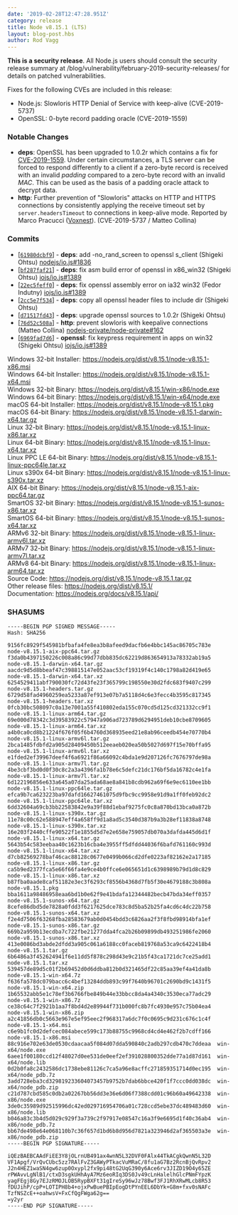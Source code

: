 ```yaml
---
date: '2019-02-28T12:47:28.951Z'
category: release
title: Node v8.15.1 (LTS)
layout: blog-post.hbs
author: Rod Vagg
---
```


**This is a security release**. All Node.js users should consult the security release summary at /blog/vulnerability/february-2019-security-releases/ for details on patched vulnerabilities.

Fixes for the following CVEs are included in this release:

- Node.js: Slowloris HTTP Denial of Service with keep-alive (CVE-2019-5737)
- OpenSSL: 0-byte record padding oracle (CVE-2019-1559)

### Notable Changes

- **deps**: OpenSSL has been upgraded to 1.0.2r which contains a fix for [CVE-2019-1559](https://www.openssl.org/news/secadv/20190226.txt). Under certain circumstances, a TLS server can be forced to respond differently to a client if a zero-byte record is received with an invalid _padding_ compared to a zero-byte record with an invalid _MAC_. This can be used as the basis of a padding oracle attack to decrypt data.
- **http**: Further prevention of "Slowloris" attacks on HTTP and HTTPS connections by consistently applying the receive timeout set by `server.headersTimeout` to connections in keep-alive mode. Reported by Marco Pracucci ([Voxnest](https://voxnest.com)). (CVE-2019-5737 / Matteo Collina)

### Commits

- [[`61980dcbf9`](https://github.com/nodejs/node/commit/61980dcbf9)] - **deps**: add -no_rand_screen to openssl s_client (Shigeki Ohtsu) [nodejs/io.js#1836](https://github.com/nodejs/io.js/pull/1836)
- [[`bf287faf21`](https://github.com/nodejs/node/commit/bf287faf21)] - **deps**: fix asm build error of openssl in x86_win32 (Shigeki Ohtsu) [iojs/io.js#1389](https://github.com/iojs/io.js/pull/1389)
- [[`22ec5feff0`](https://github.com/nodejs/node/commit/22ec5feff0)] - **deps**: fix openssl assembly error on ia32 win32 (Fedor Indutny) [iojs/io.js#1389](https://github.com/iojs/io.js/pull/1389)
- [[`2cc5e7f534`](https://github.com/nodejs/node/commit/2cc5e7f534)] - **deps**: copy all openssl header files to include dir (Shigeki Ohtsu)
- [[`d71517fd43`](https://github.com/nodejs/node/commit/d71517fd43)] - **deps**: upgrade openssl sources to 1.0.2r (Shigeki Ohtsu)
- [[`76d52c508a`](https://github.com/nodejs/node/commit/76d52c508a)] - **http**: prevent slowloris with keepalive connections (Matteo Collina) [nodejs-private/node-private#162](https://github.com/nodejs-private/node-private/pull/162)
- [[`6969fad7d6`](https://github.com/nodejs/node/commit/6969fad7d6)] - **openssl**: fix keypress requirement in apps on win32 (Shigeki Ohtsu) [iojs/io.js#1389](https://github.com/iojs/io.js/pull/1389)

Windows 32-bit Installer: https://nodejs.org/dist/v8.15.1/node-v8.15.1-x86.msi \
Windows 64-bit Installer: https://nodejs.org/dist/v8.15.1/node-v8.15.1-x64.msi \
Windows 32-bit Binary: https://nodejs.org/dist/v8.15.1/win-x86/node.exe \
Windows 64-bit Binary: https://nodejs.org/dist/v8.15.1/win-x64/node.exe \
macOS 64-bit Installer: https://nodejs.org/dist/v8.15.1/node-v8.15.1.pkg \
macOS 64-bit Binary: https://nodejs.org/dist/v8.15.1/node-v8.15.1-darwin-x64.tar.gz \
Linux 32-bit Binary: https://nodejs.org/dist/v8.15.1/node-v8.15.1-linux-x86.tar.xz \
Linux 64-bit Binary: https://nodejs.org/dist/v8.15.1/node-v8.15.1-linux-x64.tar.xz \
Linux PPC LE 64-bit Binary: https://nodejs.org/dist/v8.15.1/node-v8.15.1-linux-ppc64le.tar.xz \
Linux s390x 64-bit Binary: https://nodejs.org/dist/v8.15.1/node-v8.15.1-linux-s390x.tar.xz \
AIX 64-bit Binary: https://nodejs.org/dist/v8.15.1/node-v8.15.1-aix-ppc64.tar.gz \
SmartOS 32-bit Binary: https://nodejs.org/dist/v8.15.1/node-v8.15.1-sunos-x86.tar.xz \
SmartOS 64-bit Binary: https://nodejs.org/dist/v8.15.1/node-v8.15.1-sunos-x64.tar.xz \
ARMv6 32-bit Binary: https://nodejs.org/dist/v8.15.1/node-v8.15.1-linux-armv6l.tar.xz \
ARMv7 32-bit Binary: https://nodejs.org/dist/v8.15.1/node-v8.15.1-linux-armv7l.tar.xz \
ARMv8 64-bit Binary: https://nodejs.org/dist/v8.15.1/node-v8.15.1-linux-arm64.tar.xz \
Source Code: https://nodejs.org/dist/v8.15.1/node-v8.15.1.tar.gz \
Other release files: https://nodejs.org/dist/v8.15.1/ \
Documentation: https://nodejs.org/docs/v8.15.1/api/

### SHASUMS

```
-----BEGIN PGP SIGNED MESSAGE-----
Hash: SHA256

9156fc8929f545981bfbafa4fe8ea3b8afeed9dacfb6e4bbc145ac86705c783e  node-v8.15.1-aix-ppc64.tar.gz
f3da0b4397150226c008a86c99d77dbb835dc62219d863654913a78332ab19a5  node-v8.15.1-darwin-x64.tar.gz
aacdc9d5d8bbeaf47c398815147e052aac53cf19319f4c140c1798a82d419e65  node-v8.15.1-darwin-x64.tar.xz
6254529411abf790030fc72d43fe23f365799c198550e30d2fdc683f9407c299  node-v8.15.1-headers.tar.gz
6729d58fad4960259ea5233a87ef913e07b7a5118d4c6e3fecc4b3595c817345  node-v8.15.1-headers.tar.xz
0fcb30bc508097c0a13e7001a55f410802eda155c070cd5d125cd321332cc9f1  node-v8.15.1-linux-arm64.tar.gz
69e000d78342c3d39583922c57947a906ad723789d6294951deb10cbe8709605  node-v8.15.1-linux-arm64.tar.xz
a4b0ca0cd8b21224f676f05f6b4760d368935eed21e8ab96ceedb454e70770b4  node-v8.15.1-linux-armv6l.tar.gz
2bca1485fdbfd2a905d28409450b512eeaeb020ea50b5027d697f15e70bffa95  node-v8.15.1-linux-armv6l.tar.xz
e1fded2ef39967deef4f6a6921f86a66092c4bda1e9d207126fc7676797de98a  node-v8.15.1-linux-armv7l.tar.gz
4be3cbf3bd0d0f30c8c2a3a4396fa1b78e6c5defc21dc176bf5da16782c4e1fa  node-v8.15.1-linux-armv7l.tar.xz
6d122196856e633a645a07da25ada68ae8a841b8cdb962a69f6e9ec6110ee1bb  node-v8.15.1-linux-ppc64le.tar.gz
efca9b7ca623223ba97dafd16627461075d9fbc9cc9958e91d9a1ff0feb92dc2  node-v8.15.1-linux-ppc64le.tar.xz
6dd32604a69cb3bb22583842e9a39f88d1ebaf9275fc0c8a870bd13bca0a872b  node-v8.15.1-linux-s390x.tar.gz
11e78c00c62e588947eff4a658ff9d1a8ad5c3540d387b9a3b28ef11838a8748  node-v8.15.1-linux-s390x.tar.xz
16e203f2440cffe90522f1e1855d5d7e2e658e759057db070a3dafda445d6d1f  node-v8.15.1-linux-x64.tar.gz
5643b54c583eebaa40c1623b16cba4e3955ff5dfdd44036f6bafd761160c993d  node-v8.15.1-linux-x64.tar.xz
d7cb82569278baf46cac88128c0677e0499b066cd2dfe0223af82162e2a17185  node-v8.15.1-linux-x86.tar.gz
ca5b9ed2377fca5e66f66fa4e9ce4b0ffce6e065651d1c6398989b79d1d8c829  node-v8.15.1-linux-x86.tar.xz
b87fba0aade8caf51182e3ec3f6293cf8556b4368d7fb5f30e4679188c3b808a  node-v8.15.1.pkg
bba1611a98486958eaa6bd1b0e62f9e41bdafa12344482becb47bda34eff0357  node-v8.15.1-sunos-x64.tar.gz
8cefe86dbd5de7828a0fdd3f6217625dce783c8d5ba52b25fa4cd6c4dc22b758  node-v8.15.1-sunos-x64.tar.xz
f2e4d7506f63268fba28583679ab0d0454bdd3c6826aa2f3f8fbd98914bfa1ef  node-v8.15.1-sunos-x86.tar.gz
669b2a959b13ecdba7c722fbe21277dda4fca2b26b09899db493251986fe2060  node-v8.15.1-sunos-x86.tar.xz
413e0086bd3abde2dfdd3a905c061a6188cc0faceb819768a53ca9c6422418b4  node-v8.15.1.tar.gz
6b6486a3f452624941f6e11dd5f878c298d43e9c21b5f43ca1721dc7ce25add1  node-v8.15.1.tar.xz
539457de89d5c01f2b69452d0d6ddba812b0d321465df22c85aa39ef4a41da8b  node-v8.15.1-win-x64.7z
f636fa578dc079bacc6c4bef13284ddb893c99f7640b96701c2690bd9c1431f5  node-v8.15.1-win-x64.zip
1b65532abb5e1c78ef3b6766fbe849b44e33bbcc8da4a4340c3530eca77adc29  node-v8.15.1-win-x86.7z
ce38c64c7f2921b1aa7f8bd4d2e89944f731b000fc8b7fc4930e957c75b04ea4  node-v8.15.1-win-x86.zip
a2c41856db0c5663e967e5ef95eec2f968317a6dc7f0c0695c9d231c676c1c4f  node-v8.15.1-x64.msi
c6e9b1fc0d2defcec084abece599c173b88755c9968cd4cd4e462f2b7cdff166  node-v8.15.1-x86.msi
88c916e702e63de0530cdaacaa5f084d07dda590840c2adb297cdb470c7ddeaa  win-x64/node.exe
6aee1f00180ccd12f48027d0ee531de0eef2ef391028800352dde77a1d87d161  win-x64/node.lib
0d2b0fa8c2432586dc1738ebe81126c7ca5a96e8acffc271859351714d0ec195  win-x64/node_pdb.7z
3add728eba3cd329819233604073457b9752b7dab6bbce420f1f7ccc0dd038dc  win-x64/node_pdb.zip
c21d787cbd585c0db2a02267bb56dd3e36e6d06f7388cdd01c96b60a49642338  win-x86/node.exe
3de0c35989d92515996dc42ed029716954706a01c728ccd5ebe37dc489483d60  win-x86/node.lib
b046a83c3b4d5d029c929f3a739c2f97917e08547c16a3f9e6695d1f40c36ab4  win-x86/node_pdb.7z
bb67de498e64e068110b7c36f657d1bd6b8d956d7821a323946d2af365503a3e  win-x86/node_pdb.zip
-----BEGIN PGP SIGNATURE-----

iQEzBAEBCAAdFiEE3Y8jOLrnUB491ax4wnN5L32DVF0FAlx44TkACgkQwnN5L32D
VF1Apgf/VrQvCUbc5zz7RAlFvZ3GAWyPTkacVuMRaC/8fu1aG7Bz2RcnBjQvRpv2
J2n4HEZ1waSN4gw6zup0Oxypl2fx9pi48tG2UqG390y6Ace6rv3JIZD19O4y65ZE
rPWAvvLgNlB1/ctxD3sgkUHhAyA7Mz6eoRIq3DS0Jv49cLnHalelhGlcPNmFYpzK
yagFEgj8Gy7EJzRMOJLOB5RypBXFt31gIreSy96wJz78Bwf3FJ1RhXRwMLcb8R53
fDUJihP/cpP+LOTIPH8b4+ojxPwBuePBIpEogDtPYnEEL6DbYk+G8m+fxv0sNAFc
TzfNSZcE++oahwsV+FxCfQgFWga62g==
=y2yr
-----END PGP SIGNATURE-----
```

